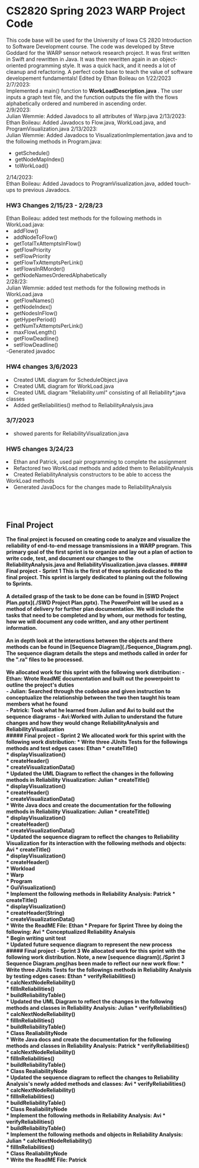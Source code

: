 # CS2820 Spring 2023 WARP Project Code
This code base will be used for the University of Iowa CS 2820 Introduction to Software
Development course. The code was developed by Steve Goddard for the WARP sensor network
research project. It was first written in Swift and rewritten in Java. It was then
rewritten again in an object-oriented programming style. It was a quick
hack, and it needs a lot of cleanup and refactoring. A perfect code base to teach
the value of software developement fundamentals!
Edited by Ethan Boileau on 1/22/2023
2/7/2023: <br>
Implemented a main() function to <b> WorkLoadDescription.java </b>. The user inputs a graph text file,
and the function outputs the file with the flows alphabetically ordered and numbered in ascending order.
<br>
2/9/2023: <br>
Julian Wemmie: Added Javadocs to all attributes of Warp.java
2/13/2023: <br>
Ethan Boileau: Added Javadocs to Flow.java, WorkLoad.java, and ProgramVisualization.java
2/13/2023: <br>
Julian Wemmie: Added Javadocs to VisualizationImplementation.java and to the following methods in Program.java:
<ul>
	<li>getSchedule()</li>
	<li>getNodeMapIndex()</li>
	<li>toWorkLoad()</li>
</ul>
2/14/2023: <br>
Ethan Boileau: Added Javadocs to ProgramVisualization.java, added touch-ups to previous Javadocs.
<h3> HW3 Changes 2/15/23 - 2/28/23 </h3>
Ethan Boileau: added test methods for the following methods in WorkLoad.java:
<li>addFlow()</li>
<li>addNodeToFlow() </li>
<li>getTotalTxAttemptsInFlow()</li>
<li>getFlowPriority</li>
<li>setFlowPriority</li>
<li>getFlowTxAttemptsPerLink() </li>
<li>setFlowsInRMorder() </li>
<li>getNodeNamesOrderedAlphabetically</li>
2/28/23: <br>
Julian Wemmie: added test methods for the following methods in WorkLoad.java
<li>getFlowNames() </li>
<li>getNodeIndex() </li>
<li>getNodesInFlow() </li>
<li>getHyperPeriod() </li>
<li>getNumTxAttemptsPerLink() </li>
<li>maxFlowLength() </li>
<li>getFlowDeadline() </li>
<li>setFlowDeadline()</li>
-Generated javadoc
<h3>HW4 changes 3/6/2023 </h3>
<li>Created UML diagram for ScheduleObject.java</li>
<li>Created UML diagram for WorkLoad.java</li>
<li>Created UML diagram "Reliability.uml" consisting of all
Reliability*.java classes </li>
<li>Added getReliabilities() method to ReliabilityAnalysis.java</li>
<h3> 3/7/2023 </h3>
<li>showed parents for ReliabilityVisualization.java</li>
<h3> HW5 changes 3/24/23 </h3>
<li> Ethan and Patrick, used pair programming to complete the assignment</li>
<li> Refactored two WorkLoad methods and added them to ReliabilityAnalysis</li>
<li> Created ReliabilityAnalysis constructors to be able to access the WorkLoad methods </li>
<li> Generated JavaDocs for the changes made to ReliabilityAnalysis</li><b
<br><br><br><br>
<h2> Final Project </h2>
The final project is focused on creating code to analyze and visualize the reliability of end-to-end message transmissions in a WARP program. This primary goal of the first sprint is to organize and lay out a plan of action to write code, test, and document our changes to the ReliabilityAnalysis.java and ReliabilityVisualization.java classes.
##### Final project - Sprint 1
This is the first of three sprints dedicated to the final project. This sprint is largely dedicated to planing out the following to Sprints. <br><br>A detailed grasp of the task to be done can be found in [SWD Project Plan.pptx](./SWD Project Plan.pptx). The PowerPoint will be used as a method of delivery for further plan documentation. We will include the tasks that need to be completed and by whom, our methods for testing, how we will document any code written, and any other pertinent information.<br><br> An in depth look at the interactions between the objects and there methods can be found in [Sequence Diagram](./Sequence_Diagram.png). The sequence diagram details the steps and methods called in order for the ".ra" files to be processed. <br><br>
We allocated work for this sprint with the following work distribution:
- Ethan: Wrote ReadME documentation and built out the powerpoint to outline the project's duties <br>
- Julian: Searched through the codebase and given instruction to conceptualize the relationship between the two then taught his team members what he found <br>
- Patrick: Took what he learned from Julian and Avi to build out the sequence diagrams </li>
- Avi:Worked with Julian to understand the future changes and how they would change ReliabilityAnalysis and ReliabilityVisualization<br>
##### Final project - Sprint 2
We allocated work for this sprint with the following work distribution:
* Write three JUnits Tests for the followings methods and test edges cases: Ethan
	* createTitle()<br>
	* displayVisualization()<br>
	* createHeader()<br>
	* createVisualizationData()<br>
* Updated the UML Diagram to reflect the changes in the following methods in Reliability Visualization: Julian
	* createTitle()<br>
	* displayVisualization()<br>
	* createHeader()<br>
	* createVisualizationData()<br>
* Write Java docs and create the documentation for the following methods in Reliability Visualization: Julian
	* createTitle()<br>
	* displayVisualization()<br>
	* createHeader()<br>
	* createVisualizationData()<br>
* Updated the sequence diagram to reflect the changes to Reliability Visualization for its interaction with the following methods and objects: Avi
	* createTitle()<br>
	* displayVisualization()<br>
	* createHeader()<br>
	* Workload<br>
	* Warp<br>
	* Program<br>
	* GuiVisualization()<br>
* Implement the following methods in Reliability Analysis: Patrick
	* createTitle()<br>
	* displayVisualization()<br>
	* createHeader(String)<br>
	* createVisualizationData()<br>
* Write the ReadME File: Ethan
* Prepare for Sprint Three by doing the following: Avi
	* Conceptualized Reliability Analysis<br>
	* Begin writing unit test<br>
	* Updated future sequence diagram to represent the new process<br>
##### Final project - Sprint 3
We allocated work for this sprint with the following work distribution. Note, a new [sequence diagram](./Sprint 3 Sequence Diagram.png)has been made to reflect our new work flow:
* Write three JUnits Tests for the followings methods in Reliability Analysis by testing edges cases: Ethan
* verifyReliabilities()<br>
* calcNextNodeReliability()<br>
* fillInReliabilities()<br>
* buildReliabilityTable()<br>
* Updated the UML Diagram to reflect the changes in the following methods and classes in Reliability Analysis: Julian
	* verifyReliabilities()<br>
	* calcNextNodeReliability()<br>
	* fillInReliabilities()<br>
	* buildReliabilityTable()<br>
	* Class RealiabilityNode<br>
* Write Java docs and create the documentation for the following methods and classes in Reliability Analysis: Patrick
	* verifyReliabilities()<br>
	* calcNextNodeReliability()<br>
	* fillInReliabilities()<br>
	* buildReliabilityTable()<br>
	* Class RealiabilityNode<br>
* Updated the sequence diagram to reflect the changes to Reliability Analysis's newly added methods and classes: Avi
	* verifyReliabilities()<br>
	* calcNextNodeReliability()<br>
	* fillInReliabilities()<br>
	* buildReliabilityTable()<br>
	* Class RealiabilityNode<br>
* Implement the following methods in Reliability Analysis: Avi
	* verifyReliabilities()<br>
	* buildReliabilityTable()<br>
* Implement the following methods and objects in Reliability Analysis: Julian
	* calcNextNodeReliability()<br>
	* fillInReliabilities()<br>
	* Class RealiabilityNode<br>
* Write the ReadME File: Patrick

